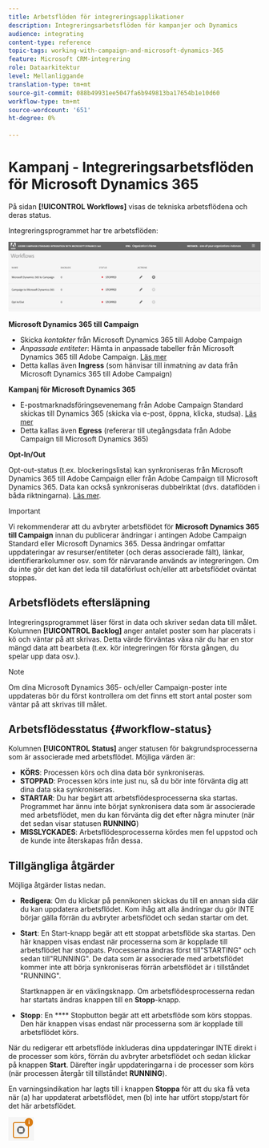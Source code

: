 ```yaml
---
title: Arbetsflöden för integreringsapplikationer
description: Integreringsarbetsflöden för kampanjer och Dynamics
audience: integrating
content-type: reference
topic-tags: working-with-campaign-and-microsoft-dynamics-365
feature: Microsoft CRM-integrering
role: Dataarkitektur
level: Mellanliggande
translation-type: tm+mt
source-git-commit: 088b49931ee5047fa6b949813ba17654b1e10d60
workflow-type: tm+mt
source-wordcount: '651'
ht-degree: 0%

---
```



# Kampanj - Integreringsarbetsflöden för Microsoft Dynamics 365

På sidan **[!UICONTROL Workflows]** visas de tekniska arbetsflödena och deras status.

Integreringsprogrammet har tre arbetsflöden:

![](assets/do-not-localize/d365-to-acs-ui-page-workflows.png)

**Microsoft Dynamics 365 till Campaign**
* Skicka *kontakter* från Microsoft Dynamics 365 till Adobe Campaign
* *Anpassade entiteter*: Hämta in anpassade tabeller från Microsoft Dynamics 365 till Adobe Campaign. [Läs mer](../../integrating/using/d365-acs-using-the-integration.md#data-flows)
* Detta kallas även **Ingress** (som hänvisar till inmatning av data från Microsoft Dynamics 365 till Adobe Campaign)

**Kampanj för Microsoft Dynamics 365**
* E-postmarknadsföringsevenemang från Adobe Campaign Standard skickas till Dynamics 365 (skicka via e-post, öppna, klicka, studsa). [Läs mer](../../integrating/using/d365-acs-using-the-integration.md#email-marketing-event-flow)
* Detta kallas även **Egress** (refererar till utegångsdata från Adobe Campaign till Microsoft Dynamics 365)

**Opt-In/Out**

Opt-out-status (t.ex. blockeringslista) kan synkroniseras från Microsoft Dynamics 365 till Adobe Campaign eller från Adobe Campaign till Microsoft Dynamics 365. Data kan också synkroniseras dubbelriktat (dvs. dataflöden i båda riktningarna). [Läs mer](../../integrating/using/d365-acs-self-service-app-data-sync.md#opt-in-out-wf).

>[!IMPORTANT]
>
>Vi rekommenderar att du avbryter arbetsflödet för **Microsoft Dynamics 365 till Campaign** innan du publicerar ändringar i antingen Adobe Campaign Standard eller Microsoft Dynamics 365. Dessa ändringar omfattar uppdateringar av resurser/entiteter (och deras associerade fält), länkar, identifierarkolumner osv. som för närvarande används av integreringen. Om du inte gör det kan det leda till dataförlust och/eller att arbetsflödet oväntat stoppas.

## Arbetsflödets eftersläpning

Integreringsprogrammet läser först in data och skriver sedan data till målet. Kolumnen **[!UICONTROL Backlog]** anger antalet poster som har placerats i kö och väntar på att skrivas. Detta värde förväntas växa när du har en stor mängd data att bearbeta (t.ex. kör integreringen för första gången, du spelar upp data osv.).

>[!NOTE]
>Om dina Microsoft Dynamics 365- och/eller Campaign-poster inte uppdateras bör du först kontrollera om det finns ett stort antal poster som väntar på att skrivas till målet.


## Arbetsflödesstatus {#workflow-status}

Kolumnen **[!UICONTROL Status]** anger statusen för bakgrundsprocesserna som är associerade med arbetsflödet. Möjliga värden är:

* **KÖRS**: Processen körs och dina data bör synkroniseras.
* **STOPPAD**: Processen körs inte just nu, så du bör inte förvänta dig att dina data ska synkroniseras.
* **STARTAR**: Du har begärt att arbetsflödesprocesserna ska startas. Programmet har ännu inte börjat synkronisera data som är associerade med arbetsflödet, men du kan förvänta dig det efter några minuter (när det sedan visar statusen **RUNNING**)
* **MISSLYCKADES**: Arbetsflödesprocesserna kördes men fel uppstod och de kunde inte återskapas från dessa.

## Tillgängliga åtgärder

Möjliga åtgärder listas nedan.

* **Redigera**: Om du klickar på pennikonen skickas du till en annan sida där du kan uppdatera arbetsflödet. Kom ihåg att alla ändringar du gör INTE börjar gälla förrän du avbryter arbetsflödet och sedan startar om det.

* **Start**: En Start-knapp begär att ett stoppat arbetsflöde ska startas. Den här knappen visas endast när processerna som är kopplade till arbetsflödet har stoppats. Processerna ändras först till&quot;STARTING&quot; och sedan till&quot;RUNNING&quot;. De data som är associerade med arbetsflödet kommer inte att börja synkroniseras förrän arbetsflödet är i tillståndet &quot;RUNNING&quot;.

   Startknappen är en växlingsknapp. Om arbetsflödesprocesserna redan har startats ändras knappen till en **Stopp**-knapp.

* **Stopp**: En  **** Stopbutton begär att ett arbetsflöde som körs stoppas. Den här knappen visas endast när processerna som är kopplade till arbetsflödet körs.

När du redigerar ett arbetsflöde inkluderas dina uppdateringar INTE direkt i de processer som körs, förrän du avbryter arbetsflödet och sedan klickar på knappen **Start**. Därefter ingår uppdateringarna i de processer som körs (när processen återgår till tillståndet **RUNNING**).

En varningsindikation har lagts till i knappen **Stoppa** för att du ska få veta när (a) har uppdaterat arbetsflödet, men (b) inte har utfört stopp/start för det här arbetsflödet.

![](assets/do-not-localize/d365-to-acs-icon-stop-with-changes.png)
